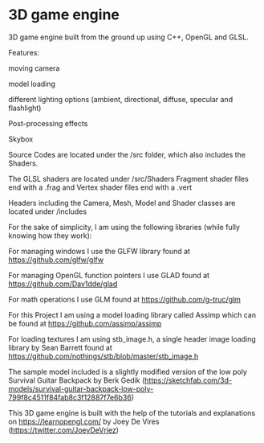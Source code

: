 # 3D game engine
3D game engine built from the ground up using C++, OpenGL and GLSL.

Features:

moving camera

model loading

different lighting options (ambient, directional, diffuse, specular and flashlight)

Post-processing effects

Skybox


Source Codes are located under the /src folder, which also includes the Shaders.

The GLSL shaders are located under /src/Shaders
Fragment shader files end with a .frag and Vertex shader files end with a .vert

Headers including the Camera, Mesh, Model and Shader classes are located under /includes



For the sake of simplicity, I am using the following libraries (while fully knowing how they work):

For managing windows I use the GLFW library found at https://github.com/glfw/glfw

For managing OpenGL function pointers I use GLAD found at https://github.com/Dav1dde/glad

For math operations I use GLM found at https://github.com/g-truc/glm

For this Project I am using a model loading library called Assimp which can be found at https://github.com/assimp/assimp

For loading textures I am using stb_image.h, a single header image loading library by Sean Barrett found at https://github.com/nothings/stb/blob/master/stb_image.h

The sample model included is a slightly modified version of the low poly Survival Guitar Backpack by Berk Gedik (https://sketchfab.com/3d-models/survival-guitar-backpack-low-poly-799f8c4511f84fab8c3f12887f7e6b36)

This 3D game engine is built with the help of the tutorials and explanations on https://learnopengl.com/ by Joey De Vires (https://twitter.com/JoeyDeVriez)

